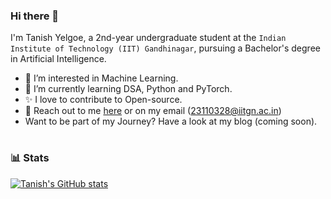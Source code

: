 ### Hi there 👋
I'm Tanish Yelgoe, a 2nd-year undergraduate student at the `Indian Institute of Technology (IIT) Gandhinagar`, pursuing a Bachelor's degree in Artificial Intelligence. 


- 🧐 I’m interested in Machine Learning.
- 🌱 I’m currently learning DSA, Python and PyTorch.
- ✨ I love to contribute to Open-source.
- 📧 Reach out to me [here](https://www.linkedin.com/in/tanish-yelgoe-a04a57291/) or on my email (23110328@iitgn.ac.in)
- Want to be part of my Journey? Have a look at my blog (coming soon).


#

### 📊 Stats
[![Tanish's GitHub stats](https://github-readme-stats.vercel.app/api?username=tanishy7777)](https://github.com/tanishy7777/github-readme-stats)

<!--
**tanishy7777/tanishy7777** is a ✨ _special_ ✨ repository because its `README.md` (this file) appears on your GitHub profile.

Here are some ideas to get you started:

- 🔭 I’m currently working on ...
- 🌱 I’m currently learning ...
- 👯 I’m looking to collaborate on ...
- 🤔 I’m looking for help with ...
- 💬 Ask me about ...
- 📫 How to reach me: ...
- 😄 Pronouns: ...
- ⚡ Fun fact: ...
-->
